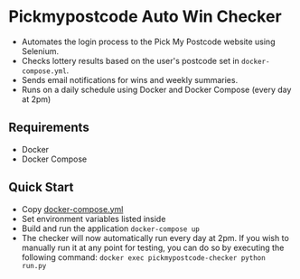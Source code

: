# Pickmypostcode Auto Win Checker

- Automates the login process to the Pick My Postcode website using Selenium.
- Checks lottery results based on the user's postcode set in `docker-compose.yml`.
- Sends email notifications for wins and weekly summaries.
- Runs on a daily schedule using Docker and Docker Compose (every day at 2pm)

## Requirements

- Docker
- Docker Compose

## Quick Start

* Copy [docker-compose.yml](./docker-compose.yml)
* Set environment variables listed inside
* Build and run the application `docker-compose up`
* The checker will now automatically run every day at 2pm. If you wish to manually run it at any point for testing, you can do so by executing the following command: `docker exec pickmypostcode-checker python run.py`
